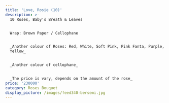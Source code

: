 ```yaml
---
title: 'Love, Rosie (10)'
description: >-
  10 Roses, Baby's Breath & Leaves


  Wrap: Brown Paper / Cellophane


  _Another colour of Roses: Red, White, Soft Pink, Pink Fanta, Purple, Peach,
  Yellow_


  _Another colour of cellophane_


  _The price is vary, depends on the amount of the rose_
price: '230000'
category: Roses Bouquet
display_picture: /images/feed340-bersemi.jpg
---
```


